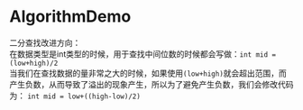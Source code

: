 # AlgorithmDemo
二分查找改进方向：</br>
在数据类型是int类型的时候，用于查找中间位数的时候都会写做：`int mid = (low+high)/2`</br>
当我们在查找数据的量非常之大的时候，如果使用`(low+high)`就会超出范围，而产生负数，从而导致了溢出的现象产生，所以为了避免产生负数，我们会修改代码为：
`int mid = low+((high-low)/2)`

